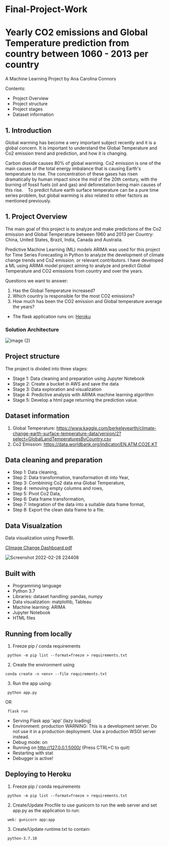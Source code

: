 # Final-Project-Work

# Yearly CO2 emissions and Global Temperature prediction from country between 1060 - 2013 per country

A Machine Learning Project
by Ana Carolina Connors

Contents:

- Project Overview
- Project structure
- Project stages
- Dataset information

## 1. Introduction

Global warming has become a very important subject recently and it is a global concern. It is important to understand the Global Temperature and Co2 emission trend and prediction, and how it is changing.

Carbon dioxide causes 80% of global warming. Co2 emission is one of the main causes of the total energy imbalance that is causing Earth's temperature to rise. The concentration of these gases has risen dramatically by human impact since the mid of the 20th century, with the burning of fossil fuels (oil and gas) and deforestation being main causes of this rise. 
 
To predict future earth surface temperature can be a pure time series problem, but global warming is also related to other factors as mentioned previously.

## 1. Project Overview

The main goal of this project is to analyze and make predictions of the Co2 emission and Global Temperature between 1960 and 2013 per Country: China, United States, Brazil, India, Canada and Australia.

Predictive Machine Learning (ML) models ARIMA was used for this project for Time Series Forecasting in Python to analyze the development of climate change trends and Co2 emission. or relevant contributors. I have developed a ML using ARIMA model project aiming to analyze and predict Global Temperature and CO2 emissions from country and over the years.

Questions we want to answer:

1. Has the Global Temperature increased?
2. Which country is responsible for the most CO2 emissions?
3. How much has been the CO2 emission and Global temperature average  the years?


- The flask application runs on: [Heroku](https://final-project-2022.herokuapp.com/prediction)


### Solution Architecture
![image (2)](https://user-images.githubusercontent.com/90126613/155986743-3e5e3d20-564a-4499-8cab-a57c7e06b718.png)


## Project structure

The project is divided into three stages:

- Stage 1: Data cleaning and preparation using Jupyter Notebook
- Stage 2: Create a bucket in AWS and save the data
- Stage 3: Data exploration and visualization 
- Stage 4: Predictive analysis with ARIMA machine learning algorithm 
- Stage 5: Develop a html page returning the prediction value.

## Dataset information

1. Global Temperature: https://www.kaggle.com/berkeleyearth/climate-change-earth-surface-temperature-data/version/2?select=GlobalLandTemperaturesByCountry.csv
2. Co2 Emission: https://data.worldbank.org/indicator/EN.ATM.CO2E.KT


## Data cleaning and preparation

- Step 1: Data cleaning,
- Step 2: Data transformation, transformation dt into Year,
- Step 3: Combininig Co2 data ena Global Temperature,
- Step 4: removing empty columns and rows,
- Step 5: Pivot Co2 Data,
- Step 6: Data frame transformation,
- Step 7: Integration of the data into a suitable data frame format,
- Step 8: Export the clean data frame to a file.

## Data Visualzation

Data visualization using PowerBI.

[Climage Change Dashboard.pdf](https://github.com/anacarol84/Final-Project-Work/files/8154109/Climage.Change.Dashboard.pdf)

![Screenshot 2022-02-28 224408](https://user-images.githubusercontent.com/90126613/156002788-bfbe7340-f93f-4e84-97e4-9afc3f3f5984.jpg)


## Built with

- Programming language
- Python 3.7
- Libraries: dataset handling: pandas, numpy
- Data visualization: matplotlib, Tableau 
- Machine learning: ARIMA
- Jupyter Notebook
- HTML files


## Running from locally

1. Freeze pip / conda requirements
 ```
  python -m pip list --format=freeze > requirements.txt
 ```
2. Create the environment using
 ```
 conda create -n <env> --file requirements.txt
 ```
3. Run the app using:
 ```
  python app.py
 ```

OR
 ```
  flask run
 ```  
  * Serving Flask app 'app' (lazy loading)
* Environment: production
WARNING: This is a development server. Do not use it in a production deployment.
Use a production WSGI server instead.
* Debug mode: on
* Running on http://127.0.0.1:5000/ (Press CTRL+C to quit)
* Restarting with stat
* Debugger is active!

  
## Deploying to Heroku
1. Freeze pip / conda requirements
 ```
  python -m pip list --format=freeze > requirements.txt
 ```
2. Create/Update Procfile to use gunicorn to run the web server and set app.py as the application to run:
 ```
  web: gunicorn app:app
 ```
3. Create/Update runtime.txt to contain:
 ```
  python-3.7.10
 ```
